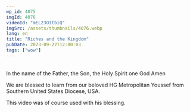 ```yaml
---
wp_id: 4075
imgId: 4076
videoId: "mEL23OItbiQ"
imgSrc: /assets/thumbnails/4076.webp
lang: en
title: "Riches and the Kingdom"
pubDate: 2023-09-22T12:00:03
tags: ["wow"]
---
```


<p></code><br />
In the name of the Father, the Son, the Holy Spirit one God Amen</p>
<p>We are blessed to learn from our beloved HG Metropolitan Youssef from Southern United States Diocese, USA.</p>
<p>This video was of course used with his blessing.</p>
